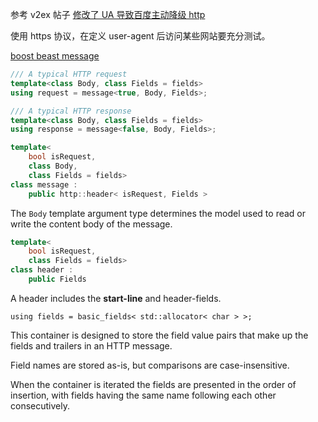 参考 v2ex 帖子 [修改了 UA 导致百度主动降级 http](https://www.v2ex.com/t/648384)

使用 https 协议，在定义 user-agent 后访问某些网站要充分测试。

[boost beast message](https://www.boost.org/doc/libs/develop/libs/beast/doc/html/beast/using_http/message_containers.html)


```cpp
/// A typical HTTP request
template<class Body, class Fields = fields>
using request = message<true, Body, Fields>;

/// A typical HTTP response
template<class Body, class Fields = fields>
using response = message<false, Body, Fields>;
```


```cpp
template<
    bool isRequest,
    class Body,
    class Fields = fields>
class message :
    public http::header< isRequest, Fields >

```

The `Body` template argument type determines the model used to read or write the content body of the message.


```cpp
template<
    bool isRequest,
    class Fields = fields>
class header :
    public Fields
```

A header includes the **start-line** and header-fields.

`using fields = basic_fields< std::allocator< char > >;`

This container is designed to store the field value pairs that make up the fields and trailers in an HTTP message. 

Field names are stored as-is, but comparisons are case-insensitive.

When the container is iterated the fields are presented in the order of insertion, with fields having the same name following each other consecutively. 

